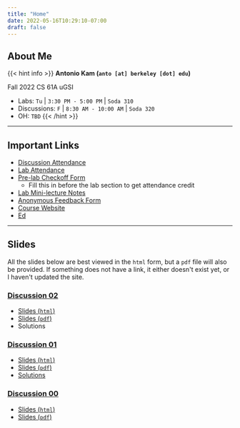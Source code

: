 ```yaml
---
title: "Home"
date: 2022-05-16T10:29:10-07:00
draft: false
---
```


## About Me

{{< hint info >}}
**Antonio Kam (`anto [at] berkeley [dot] edu`)**

Fall 2022 CS 61A uGSI

- Labs: `Tu` | `3:30 PM - 5:00 PM` | `Soda 310`
- Discussions: `F` | `8:30 AM - 10:00 AM` | `Soda 320`
- OH: `TBD`
{{< /hint >}}

---

## Important Links

- [Discussion Attendance](https://links.rouxl.es/disc)
- [Lab Attendance](https://links.rouxl.es/lab)
- [Pre-lab Checkoff Form](https://links.rouxl.es/finished)
  - Fill this in before the lab section to get attendance credit
- [Lab Mini-lecture Notes](https://drive.google.com/drive/folders/1N6JMX-oMz6hF0DDn2WBWErEeUMKWAd5G?usp=sharing)
- [Anonymous Feedback Form](https://links.rouxl.es/feedback)
- [Course Website](https://cs61a.org)
- [Ed](https://edstem.org/us/courses/25379/discussion/)

---

## Slides

All the slides below are best viewed in the `html` form, but a `pdf` file will also be provided. If something does not have a link, it either doesn't exist yet, or I haven't updated the site. 

### [Discussion 02](https://cs61a.org/disc/disc02/)

- [Slides (`html`)](https://slides.rouxl.es/fa22/disc02)
- [Slides (`pdf`)](https://slides.rouxl.es/docs/fa22/disc01.pdf)
- Solutions

### [Discussion 01](https://cs61a.org/disc/disc01/)

- [Slides (`html`)](https://slides.rouxl.es/fa22/disc01)
- [Slides (`pdf`)](https://slides.rouxl.es/docs/fa22/disc01.pdf)
- [Solutions](https://cs61a.org/disc/sol-disc01/)

### [Discussion 00](https://cs61a.org/disc/disc00/)

- [Slides (`html`)](https://slides.rouxl.es/fa22/disc00)
- [Slides (`pdf`)](https://slides.rouxl.es/docs/fa22/disc00.pdf)
